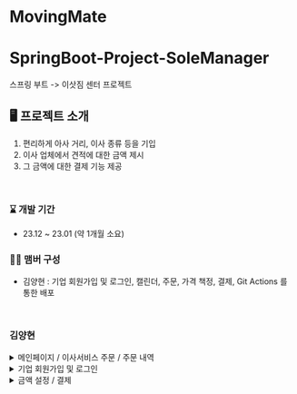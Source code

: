 # MovingMate

# SpringBoot-Project-SoleManager
스프링 부트 -> 이삿짐 센터 프로젝트
<br>

## 🖥️ 프로젝트 소개
1. 편리하게 아사 거리, 이사 종류 등을 기입
2. 이사 업체에서 견적에 대한 금액 제시
3. 그 금액에 대한 결제 기능 제공
<br>

### ⌛️ 개발 기간
* 23.12 ~ 23.01 (약 1개월 소요)

### 🏃‍♀️ 맴버 구성
* 김양현 : 기업 회원가입 및 로그인, 캘린더, 주문, 가격 책정, 결제, Git Actions 를 통한 배포
<br>


### 김양현
<details>
<summary>메인페이지 / 이사서비스 주문 / 주문 내역</summary>

### 이사서비스 주문 / 검색
![이사신청, 찾기](https://github.com/yyy2724/MovingMate/assets/93104606/8f53f339-ed49-46b1-a0e9-a45310e7d95c)
<br>
#### FullCalendar
FullCalendar를 사용하면 웹 애플리케이션에 동적이고 시각적으로 매력적인 이벤트 캘린더를 구현할 수 있습니다. <br>

#### 기능
캘린더를 통하여 이사날짜를 정하고, 견적을 제출합니다.  


### 주문내역
![image](https://github.com/yyy2724/MovingMate/assets/93104606/e4b60c18-4906-4967-88b1-593f685300ab)

</details>

<details>
<summary>기업 회원가입 및 로그인</summary>

### 기업 회원가입
![image](https://github.com/yyy2724/MovingMate/assets/93104606/fa83e8e3-7163-477d-a8c5-eeae529ab535)

### 기업 로그인
![모달로그인](https://github.com/yyy2724/MovingMate/assets/93104606/e87cac03-95e2-4d30-84ad-9db244601de5)
<br>
#### 모달창
모달창은 웹 페이지 위에서 나타나는 팝업 창입니다.
주로 사용자에게 추가 정보를 제공하거나 다양한 작업을 수행하기 위해 활용됩니다. <br><br>

이 기능은 과거 프로젝트에서 사용했던 기능들과 유사합니다.

</details>


<details>
<summary>금액 설정 / 결제 </summary>

### 금액 설정 / 결제 까지
![결제까지](https://github.com/yyy2724/MovingMate/assets/93104606/dca13ac6-dfe1-4e7d-b502-4418af49cd40)
<br>
#### 아임포트 API
아임포트는 대한민국의 전자상거래 및 결제 시스템에서 사용되는 결제 연동 서비스 중 하나입니다. <br>
#### REST FUL
rest ful 하게 하여 새로고침 없이 적용되도록 하였습니다. <br>

#### 그 외
* 기업 회원은 고객들이 신청한 목록들을 확인할 수 있습니다.
* 권한, 거래 과정에 따른 권한 설정을 하였습니다.
* 헤더 바 등의 기본적인 프론트엔트를 꾸몄습니다. <br>

#### 결제 진행
![Uploading 결제진행.gif…]()<br>


</details>


